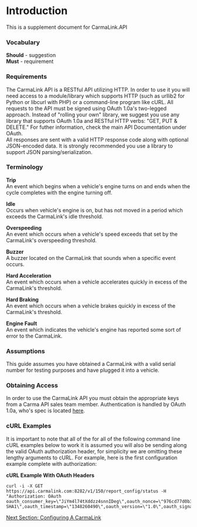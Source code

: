# Introduction  
This is a supplement document for CarmaLink.API  
  
### Vocabulary  
**Should** - suggestion  
**Must** - requirement  
  
### Requirements  
The CarmaLink API is a RESTful API utilizing HTTP. In order to use it you will need access to a module/library which supports HTTP (such as urllib2 for Python or libcurl with PHP) or a command-line program like cURL. All requests to the API must be signed using OAuth 1.0a's two-legged approach. Instead of "rolling your own" library, we suggest you use any library that supports OAuth 1.0a and RESTful HTTP verbs: "GET, PUT & DELETE." For futher information, check the main API Documentation under OAuth.  
All responses are sent with a valid HTTP response code along with optional JSON-encoded data. It is strongly recommended you use a library to support JSON parsing/serialization.   
  
### Terminology  
**Trip**  
An event which begins when a vehicle's engine turns on and ends when the cycle completes with the engine turning off.  
  
**Idle**  
Occurs when vehicle's engine is on, but has not moved in a period which exceeds the CarmaLink's idle threshold.  
  
**Overspeeding**  
An event which occurs when a vehicle's speed exceeds that set by the CarmaLink's overspeeding threshold.  

**Buzzer**  
A buzzer located on the CarmaLink that sounds when a specific event occurs.  

**Hard Acceleration**  
An event which occurs when a vehicle accelerates quickly in excess of the CarmaLink's threshold.  

**Hard Braking**  
An event which occurs when a vehicle brakes quickly in excess of the CarmaLink's threshold.  

**Engine Fault**  
An event which indicates the vehicle's engine has reported some sort of error to the CarmaLink.  

### Assumptions  
This guide assumes you have obtained a CarmaLink with a valid serial number for testing purposes and have plugged it into a vehicle.  

### Obtaining Access  
In order to use the CarmaLink API you must obtain the appropriate keys from a Carma API sales team member. Authentication is handled by OAuth 1.0a, who's spec is located [here](http://oauth.net/core/1.0a/).  
  
### cURL Examples  
It is important to note that all of the for all of the following command line cURL examples below to work it is assumed you will also be sending along the valid OAuth authorization header, for simplicity we are omitting these lengthy arguments to cURL. For example, here is the first configuration example complete with authorization:  
  
**cURL Example With OAuth Headers**  
```
curl -i -X GET https://api.carmalink.com:8282/v1/150/report_config/status -H "Authorization: OAuth oauth_consumer_key=\"JiYm4l74tXddzz4snnIDeg\",oauth_nonce=\"976cd77d0b33b524417f9f44884b7f00\",oauth_signature_method=\"HMAC-SHA1\",oauth_timestamp=\"1348260490\",oauth_version=\"1.0\",oauth_signature=\"XG%2FBcoKd0S2eNUNeJCCof%2BI8bxI%3D\""
```   

[Next Section: Configuring A CarmaLink](/configuringCarmaLink.md)
